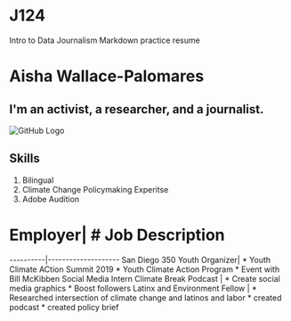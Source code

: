 # J124
Intro to Data  Journalism Markdown practice resume
# Aisha Wallace-Palomares
## I'm an activist, a researcher, and a journalist. 
![GitHub Logo](/images/logo.png)
## Skills
1. Bilingual
2. Climate Change Policymaking Experitse 
3. Adobe Audition

# Employer| # Job Description
----------|--------------------
San Diego 350 Youth Organizer| * Youth Climate ACtion Summit 2019 * Youth Climate Action Program * Event with Bill McKibben
Social Media Intern Climate Break Podcast | * Create social media graphics * Boost followers 
Latinx and Environment Fellow | * Researched intersection of climate change and latinos and labor * created podcast * created policy brief
